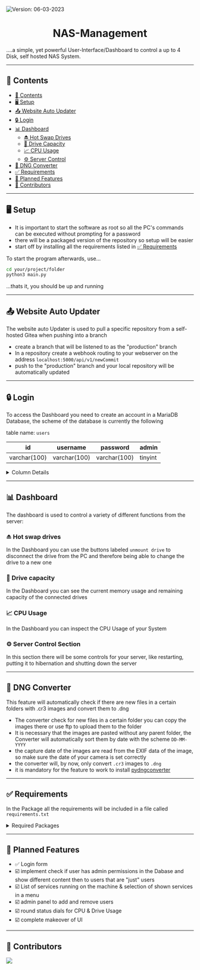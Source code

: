 ![**Version**: 06-03-2023](https://img.shields.io/badge/version-06--03--2023-blueviolet?style=flat&logo=circle)
<h1 align="center"> NAS-Management</h1>

....a simple, yet powerful User-Interface/Dashboard to control a up to 4 Disk, self hosted NAS System.

---
## 🧭 Contents
* [🧭 Contents](#-contents)
* [🖥️ Setup](#-setup)
* [📤 Website Auto Updater](#-website-auto-updater)
* [🔒 Login](#-login)
* [📊 Dashboard](#-dashboard)
  * [⏏️ Hot Swap Drives](#-hot-swap-drives)
  * [💾 Drive Capacity](#-drive-capacity)
  * [📈 CPU Usage](#-cpu-usage)
  * [⚙️ Server Control](#-server-control-section)
* [🔁 DNG Converter](#-dng-converter)
* [✅ Requirements](#-requirements)
* [🥅 Planned Features](#-planned-features)
* [👥 Contributors](#-contributors)
---

## 🖥️ Setup

- It is important to start the software as root so all the PC's commands can be executed without prompting for a password
- there will be a packaged version of the repository so setup will be easier
- start off by installing all the requirements listed in [✅ Requirements](#-requirements)

To start the program afterwards, use...

```bash
cd your/project/folder
python3 main.py
```
...thats it, you should be up and running

---

## 📤 Website Auto Updater

The website auto Updater is used to pull a specific repository from a self-hosted Gitea when pushing into a branch
- create a branch that will be listened to as the "production" branch
- In a repository create a webhook routing to your webserver on the address `localhost:5000/api/v1/newCommit` 
- push to the "production" branch and your local repository will be automatically updated

---

## 🔒 Login
To access the Dashboard you need to create an account in a MariaDB Database, the scheme of the database is currently the following

table name: `users`

| id           | username     | password     | admin   |
|--------------|--------------|--------------|---------|
| varchar(100) | varchar(100) | varchar(100) | tinyint |   

<details>
  <summary>Column Details</summary>

- id (uuid4 string)
- username (str)
- password (sha256 hash)
- is_admin (boolean)
  
</details>

---

## 📊 Dashboard
The dashboard is used to control a variety of different functions from the server:

### ⏏️ Hot swap drives
In the Dashboard you can use the buttons labeled `unmount drive` to disconnect the drive from the PC and therefore being able to change the drive to a new one

### 💾 Drive capacity
In the Dashboard you can see the current memory usage and remaining capacity of the connected drives

### 📈 CPU Usage
In the Dashboard you can inspect the CPU Usage of your System

### ⚙️ Server Control Section
In this section there will be some controls for your server, like restarting, putting it to hibernation and shutting down the server

---
## 🔁 DNG Converter
This feature will automatically check if there are new files in a certain folders with .cr3 images and convert them to .dng

- The converter check for new files in a certain folder you can copy the images there or use ftp to upload them to the folder
- It is necessary that the images are pasted without any parent folder, the Converter will automatically sort them by date with the scheme `DD-MM-YYYY` 
- the capture date of the images are read from the EXIF data of the image, so make sure the date of your camera is set correctly
- the converter will, by now, only convert `.cr3` images to `.dng`
- it is mandatory for the feature to work to install [pydngconverter](https://github.com/BradenM/pydngconverter)

---

## ✅ Requirements

In the Package all the requirements will be included in a file called `requirements.txt`
<details>
  <summary>Required Packages</summary>

| Package          |
|------------------|
| ✅ Flask          |
| ✅ pydngconverter |
| ✅ PIL            |
| ✅ MariaDB        |
| ✅ requests       |
| ✅ os             |
| ✅ shutil         |
| ✅ psutil         |
| ✅ re             |
| ✅ hashlib        |
| ✅ asyncio        |             

 It is also necessary to install following packages manually with:

```bash
sudo apt-get install libmariadb3 libmariadb-dev
sudo apt-get install gcc python3-dev
```

</details>

---

## 🥅 Planned Features

- ✅   Login form 
- ☑️ implement check if user has admin permissions in the Dabase and show different content then to users that are "just" users
- ☑️ List of services running on the machine & selection of shown services in a menu
- ☑️ admin panel to add and remove users
- ☑️ round status dials for CPU & Drive Usage
- ☑️ complete makeover of UI

---

## 👥 Contributors

<img src = "https://contrib.rocks/image?repo=AgentSchmisch/NAS_mgmt"/>
